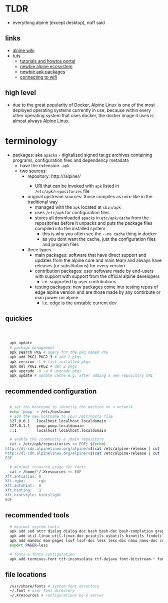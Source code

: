 # TLDR

- everything alpine (except desktop), nuff said

## links

- [alpine wiki](https://wiki.alpinelinux.org/wiki/Main_Page)
- tuts
  - [tutorials and howtos portal](https://wiki.alpinelinux.org/wiki/Tutorials_and_Howtos)
  - [newbie alpine ecosystem](https://wiki.alpinelinux.org/wiki/Newbie_Alpine_Ecosystem)
  - [newbie apk packages](https://wiki.alpinelinux.org/wiki/Alpine_newbie_apk_packages)
  - [connecting to wifi](https://wiki.alpinelinux.org/wiki/Connecting_to_a_wireless_access_point)

## high level

- due to the great popularity of Docker, Alpine Linux is one of the most deployed operating systems currently in use, because within every other operating system that uses docker, the docker image it uses is almost always Alpine Linux.

# terminology

- packages: aka `apacks` - digitalized signed tar.gz archives containing programs, configuration files and dependency metadata
  - have the extension `.apk`
  - two sources:
    - repository: http://<host>/alpine/<version>/<branch>
      - URI that can be invoked with `apk` listed in `/etc/apk/repositories` file
    - original upstream sources: those compiles as unix-like in the traditional way
      - managed with the `apk` located at `sbin/apk`
      - uses `/etc/apk` for configuration files
      - stores all downloaded `apacks` in `etc/apk/cache` from the repositories before it unpacks and puts the package files compiled into the installed system
        - this is why you often see the `--no cache` thing in docker
        - as you dont want the cache, just the configuration files and program files
    - three types
      - main packages: software that have direct support and updates from the alpine core and main team and always have releases (or substitutions) for every version
      - contribution packages: user software made by end-users with support with support from the official alpine developers
        - i.e. supported by user contributions
      - testing packages: new packages come into testing repos of edge alpine version and are those made by any contirbute or man power on alpine
        - i.e. edge is the unstable current dev

## quickies

```sh



  apk update
  # package management
  apk search PKG # query for the pkg named PKG
  apk add PKG1 PKG2 3 # add 2 pkgs
  apk version -l # list installed pkgs
  apk del PKG1 PKG2 # del 2 pkgs
  apk upgrade -U -a # upgrade pkgs
  apk update # update cache e.g. after adding a new repository URI
```

## recommended configuration

```sh

  # set the hostname to identify the machine on a network
  echo 'poop' > /etc/hostname
  # add the new hostname to your /etc/hosts file
  127.0.0.1   localhost localhost.localdomain
  127.0.1.1   poop poop.localdomain
  ::1         localhost localhost.localdomain

  # enable the /community & /main repository
  cat > /etc/apk/repositories << EOF; $(echo)
http://dl-cdn.alpinelinux.org/alpine/v$(cat /etc/alpine-release | cut -d'.' -f1,2)/main
http://dl-cdn.alpinelinux.org/alpine/v$(cat /etc/alpine-release | cut -d'.' -f1,2)/community
EOF

  # minimal resource usage for fonts
  cat > /home/*/.Xresources << EOF
Xft.antialias: 0
Xft.rgba:      rgb
Xft.autohint:  0
Xft.hinting:   1
Xft.hintstyle: hintslight
EOF

```

## recommended tools

```sh
  # minimal system tools
  apk add sed attr dialog dialog-doc bash bash-doc bash-completion grep grep-doc
  apk add util-linux util-linux-doc pciutils usbutils binutils findutils readline
  apk add mandoc man-pages lsof lsof-doc less less-doc nano nano-doc curl curl-doc
  export PAGER=less

  # fonts & fonts configuration
  apk add terminus-font ttf-inconsolata ttf-dejavu font-bitstream-* font-noto font-noto-* ttf-font-awesome font-noto-extra

```

## file locations

```sh
  /usr/share/fonts # system font directory
  ~/.font # user font directory
  ~/.Xresources # configurations by X server


```
